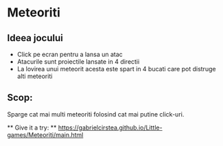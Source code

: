 # Meteoriti

## Ideea jocului

* Click pe ecran pentru a lansa un atac
* Atacurile sunt proiectile lansate in 4 directii
* La lovirea unui meteorit acesta este spart in 4 bucati care pot distruge alti meteoriti

## Scop:
Sparge cat mai multi meteoriti folosind cat mai putine click-uri.

** Give it a try: ** https://gabrielcirstea.github.io/Little-games/Meteoriti/main.html

